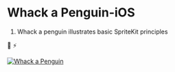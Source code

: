 # Whack a Penguin-iOS

1. Whack a penguin illustrates basic SpriteKit principles 

:penguin: :zap:

[![Whack a Penguin](https://j.gifs.com/wpkYz1.gif)](https://youtu.be/S_QBZ3YYmJM)


